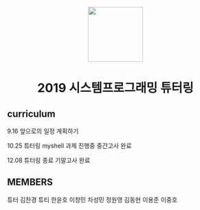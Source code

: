 <p align="center">
  <img src="http://mblogthumb3.phinf.naver.net/20160728_226/0100j_1469685791489o5GYD_PNG/%B4%DC%B1%B9%B4%EB.png?type=w800" width="128px"/>
</p>
<h1 align="center">2019 시스템프로그래밍 튜터링</h1>



## curriculum

9.16 앞으로의 일정 계획하기

10.25 튜터링 myshell 과제 진행중 중간고사 완료

12.08 튜터링 종료 기말고사 완료


## MEMBERS
튜터 김찬경
튜티 한윤호
    이창민
    차성민
    정원영
    김동현
    이용준
    이중호
